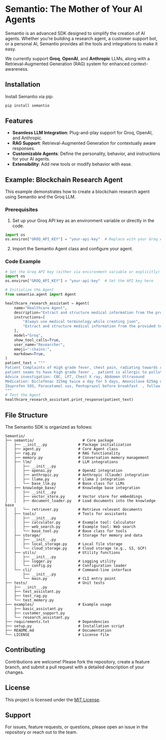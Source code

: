 # Semantio: The Mother of Your AI Agents

Semantio is an advanced SDK designed to simplify the creation of AI agents. Whether you’re building a research agent, a customer support bot, or a personal AI, Semantio provides all the tools and integrations to make it easy.

We currently support **Groq**, **OpenAI**, and **Anthropic** LLMs, along with a Retrieval-Augmented Generation (RAG) system for enhanced context-awareness.

## Installation
Install Semantio via pip:
```bash
pip install semantio
```

## Features
- **Seamless LLM Integration**: Plug-and-play support for Groq, OpenAI, and Anthropic.
- **RAG Support**: Retrieval-Augmented Generation for contextually aware responses.
- **Customizable Agents**: Define the personality, behavior, and instructions for your AI agents.
- **Extensibility**: Add new tools or modify behavior with ease.

## Example: Blockchain Research Agent
This example demonstrates how to create a blockchain research agent using Semantio and the Groq LLM.

### Prerequisites
1. Set up your Groq API key as an environment variable or directly in the code.

```python
import os
os.environ["GROQ_API_KEY"] = "your-api-key"  # Replace with your Groq API key
```

2. Import the Semantio Agent class and configure your agent.

### Code Example
```python
# Set the Groq API key (either via environment variable or explicitly)
import os
os.environ["GROQ_API_KEY"] = "your-api-key"  # Set the API key here

# Initialize the Agent
from semantio.agent import Agent

healthcare_research_assistant = Agent(
    name="Healthcare Agent",
    description="Extract and structure medical information from the provided text into a JSON format used in healthcare",
    instructions=[
        "Always use medical terminology while creating json",
        "Extract and structure medical information from the provided text into a JSON format used in healthcare",
    ],
    model="Groq",
    show_tool_calls=True,
    user_name="Researcher",
    emoji=":chains:",
    markdown=True,
)
patient_text = """
Patient Complaints of High grade fever, chest pain, radiating towards right shoulder. Sweating,
patient seams to have high grade fever ,  patient is allergic to pollution , diagnosis high grade fever , plan of care comeback after 2 days , instructions take rest and drink lot of water  Palpitation since 5 days.
Advice investigation: CBC, LFT, Chest X ray, Abdomen Ultrasound
Medication: Diclofenac 325mg twice a day for 5 days, Amoxiclave 625mg once a day for 5 days, Azithromycin 500mg Once a day
Ibuprofen SOS, Paracetamol sos, Pentoprazol before breakfast  , follow up after 2 days
"""
# Test the Agent
healthcare_research_assistant.print_response(patient_text)
```

## File Structure
The Semantio SDK is organized as follows:
```
Semantio/
├── semantio/                      # Core package
│   ├── __init__.py              # Package initialization
│   ├── agent.py                 # Core Agent class
│   ├── rag.py                   # RAG functionality
│   ├── memory.py                # Conversation memory management
│   ├── llm/                     # LLM integrations
│   │   ├── __init__.py
│   │   ├── openai.py            # OpenAI integration
│   │   ├── anthropic.py         # Anthropic (Claude) integration
│   │   ├── llama.py             # Llama 2 integration
│   │   └── base_llm.py          # Base class for LLMs
│   ├── knowledge_base/          # Knowledge base integration
│   │   ├── __init__.py
│   │   ├── vector_store.py      # Vector store for embeddings
│   │   ├── document_loader.py   # Load documents into the knowledge base
│   │   └── retriever.py         # Retrieve relevant documents
│   ├── tools/                   # Tools for assistants
│   │   ├── __init__.py
│   │   ├── calculator.py        # Example tool: Calculator
│   │   ├── web_search.py        # Example tool: Web search
│   │   └── base_tool.py         # Base class for tools
│   ├── storage/                 # Storage for memory and data
│   │   ├── __init__.py
│   │   ├── local_storage.py     # Local file storage
│   │   └── cloud_storage.py     # Cloud storage (e.g., S3, GCP)
│   ├── utils/                   # Utility functions
│   │   ├── __init__.py
│   │   ├── logger.py            # Logging utility
│   │   └── config.py            # Configuration loader
│   └── cli/                     # Command-line interface
│       ├── __init__.py
│       └── main.py              # CLI entry point
├── tests/                       # Unit tests
│   ├── __init__.py
│   ├── test_assistant.py
│   ├── test_rag.py
│   └── test_memory.py
├── examples/                    # Example usage
│   ├── basic_assistant.py
│   ├── customer_support.py
│   └── research_assistant.py
├── requirements.txt             # Dependencies
├── setup.py                     # Installation script
├── README.md                    # Documentation
└── LICENSE                      # License file
```

## Contributing
Contributions are welcome! Please fork the repository, create a feature branch, and submit a pull request with a detailed description of your changes.

## License
This project is licensed under the [MIT License](LICENSE).

## Support
For issues, feature requests, or questions, please open an issue in the repository or reach out to the team.

